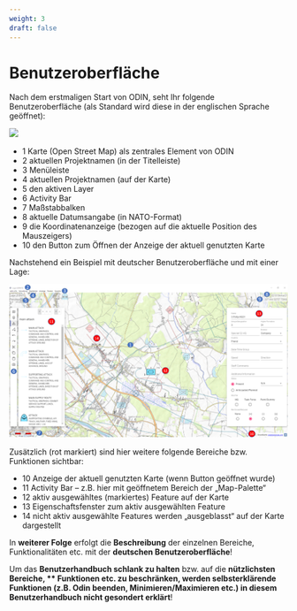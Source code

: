 ```yaml
---
weight: 3
draft: false
---
```


# **Benutzeroberfläche**



Nach dem erstmaligen Start von ODIN, seht Ihr folgende Benutzeroberfläche (als Standard wird diese in der englischen Sprache geöffnet):

![](images/Benutzeroberflaeche_1.png)

- <span class="blue">1</span>  Karte (Open Street Map) als zentrales Element von ODIN
- <span class="blue">2</span> aktuellen Projektnamen (in der Titelleiste)
- <span class="blue">3</span> Menüleiste
- <span class="blue">4</span> aktuellen Projektnamen (auf der Karte)
- <span class="blue">5</span> den aktiven Layer
- <span class="blue">6</span> Activity Bar
- <span class="blue">7</span> Maßstabbalken
- <span class="blue">8</span> aktuelle Datumsangabe (in NATO-Format)
- <span class="blue">9</span> die Koordinatenanzeige (bezogen auf die aktuelle Position des Mauszeigers)
- <span class="blue">10</span>  den Button zum Öffnen der Anzeige der aktuell genutzten Karte



Nachstehend ein Beispiel mit deutscher Benutzeroberfläche und mit einer Lage:

![](images/Benutzeroberflaeche_2.png)



Zusätzlich (rot markiert) sind hier weitere folgende Bereiche bzw. Funktionen sichtbar:

- <span class="red">10</span> Anzeige der aktuell genutzten Karte (wenn Button geöffnet wurde)
- <span class="red">11</span> Activity Bar – z.B. hier mit geöffnetem Bereich der „Map-Palette“
- <span class="red">12</span> aktiv ausgewähltes (markiertes) Feature auf der Karte
- <span class="red">13</span> Eigenschaftsfenster zum aktiv ausgewählten Feature
- <span class="red">14</span> nicht aktiv ausgewählte Features werden „ausgeblasst“ auf der Karte dargestellt



In **weiterer Folge** erfolgt die **Beschreibung** der einzelnen Bereiche, Funktionalitäten etc. mit der **deutschen Benutzeroberfläche**!

Um das **Benutzerhandbuch schlank zu halten** bzw. auf die **nützlichsten Bereiche, ** **Funktionen** etc. zu **beschränken**, werden **selbsterklärende Funktionen** (z.B. Odin beenden, Minimieren/Maximieren etc.) **in diesem Benutzerhandbuch** **nicht gesondert** erklärt**!


